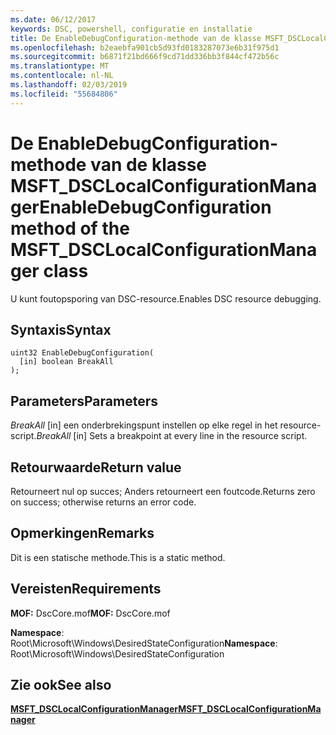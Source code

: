 ```yaml
---
ms.date: 06/12/2017
keywords: DSC, powershell, configuratie en installatie
title: De EnableDebugConfiguration-methode van de klasse MSFT_DSCLocalConfigurationManager
ms.openlocfilehash: b2eaebfa901cb5d93fd0183287073e6b31f975d1
ms.sourcegitcommit: b6871f21bd666f9cd71dd336bb3f844cf472b56c
ms.translationtype: MT
ms.contentlocale: nl-NL
ms.lasthandoff: 02/03/2019
ms.locfileid: "55684806"
---
```

# <a name="enabledebugconfiguration-method-of-the-msftdsclocalconfigurationmanager-class"></a><span data-ttu-id="70361-103">De EnableDebugConfiguration-methode van de klasse MSFT_DSCLocalConfigurationManager</span><span class="sxs-lookup"><span data-stu-id="70361-103">EnableDebugConfiguration method of the MSFT_DSCLocalConfigurationManager class</span></span>

<span data-ttu-id="70361-104">U kunt foutopsporing van DSC-resource.</span><span class="sxs-lookup"><span data-stu-id="70361-104">Enables DSC resource debugging.</span></span>

## <a name="syntax"></a><span data-ttu-id="70361-105">Syntaxis</span><span class="sxs-lookup"><span data-stu-id="70361-105">Syntax</span></span>

```mof
uint32 EnableDebugConfiguration(
  [in] boolean BreakAll
);
```

## <a name="parameters"></a><span data-ttu-id="70361-106">Parameters</span><span class="sxs-lookup"><span data-stu-id="70361-106">Parameters</span></span>

<span data-ttu-id="70361-107">*BreakAll* \[in\] een onderbrekingspunt instellen op elke regel in het resource-script.</span><span class="sxs-lookup"><span data-stu-id="70361-107">*BreakAll* \[in\] Sets a breakpoint at every line in the resource script.</span></span>

## <a name="return-value"></a><span data-ttu-id="70361-108">Retourwaarde</span><span class="sxs-lookup"><span data-stu-id="70361-108">Return value</span></span>

<span data-ttu-id="70361-109">Retourneert nul op succes; Anders retourneert een foutcode.</span><span class="sxs-lookup"><span data-stu-id="70361-109">Returns zero on success; otherwise returns an error code.</span></span>

## <a name="remarks"></a><span data-ttu-id="70361-110">Opmerkingen</span><span class="sxs-lookup"><span data-stu-id="70361-110">Remarks</span></span>

<span data-ttu-id="70361-111">Dit is een statische methode.</span><span class="sxs-lookup"><span data-stu-id="70361-111">This is a static method.</span></span>

## <a name="requirements"></a><span data-ttu-id="70361-112">Vereisten</span><span class="sxs-lookup"><span data-stu-id="70361-112">Requirements</span></span>

<span data-ttu-id="70361-113">**MOF:** DscCore.mof</span><span class="sxs-lookup"><span data-stu-id="70361-113">**MOF:** DscCore.mof</span></span>

<span data-ttu-id="70361-114">**Namespace**: Root\Microsoft\Windows\DesiredStateConfiguration</span><span class="sxs-lookup"><span data-stu-id="70361-114">**Namespace**: Root\Microsoft\Windows\DesiredStateConfiguration</span></span>

## <a name="see-also"></a><span data-ttu-id="70361-115">Zie ook</span><span class="sxs-lookup"><span data-stu-id="70361-115">See also</span></span>

[<span data-ttu-id="70361-116">**MSFT_DSCLocalConfigurationManager**</span><span class="sxs-lookup"><span data-stu-id="70361-116">**MSFT_DSCLocalConfigurationManager**</span></span>](msft-dsclocalconfigurationmanager.md)